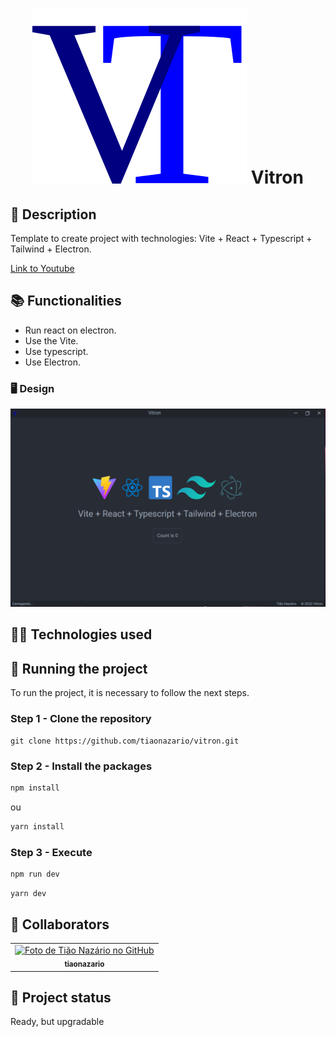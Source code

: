 <h1 align="center">
<img src="./src/assets/images/vitron.svg"></img>
Vitron
</h1>

## :memo: Description

Template to create project with technologies: Vite + React + Typescript + Tailwind + Electron.

[Link to Youtube](https://www.youtube.com/@tiaonazario)

## :books: Functionalities

- Run react on electron.
- Use the Vite.
- Use typescript.
- Use Electron.

### 🖥 Design

![Design](./src/assets/images/home_layout.png)

## 👨‍💻 Technologies used

 
## :rocket: Running the project
 
To run the project, it is necessary to follow the next steps.
  
### Step 1 - Clone the repository

```git
git clone https://github.com/tiaonazario/vitron.git
```
 
### Step 2 - Install the packages

```powershell
npm install
```

ou


```powershell
yarn install
```

### Step 3 - Execute

```powershell
npm run dev
```

```powershell
yarn dev
```

## :handshake: Collaborators

<table>
  <tr>
    <td align="center">
      <a href="http://github.com/tiaonazario">
        <img src="https://avatars.githubusercontent.com/u/40603243?v=4" width="100px;" alt="Foto de Tião Nazário no GitHub"/><br>
        <sub>
          <b>tiaonazario</b>
        </sub>
      </a>
    </td>
  </tr>
</table>

## :dart: Project status

Ready, but upgradable